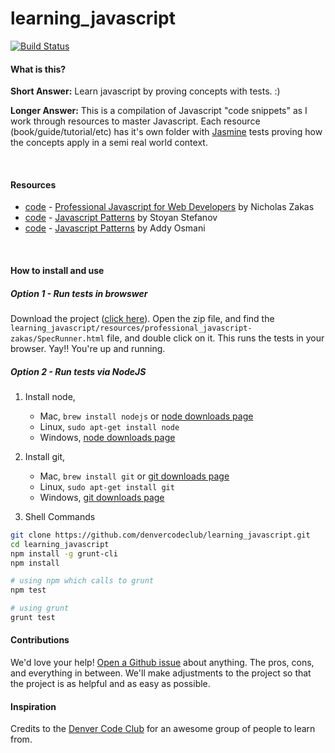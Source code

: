 learning_javascript
===================

[![Build Status](https://travis-ci.org/denvercodeclub/learning_javascript.png?branch=master)](https://travis-ci.org/denvercodeclub/learning_javascript)

#### What is this?

__Short Answer:__  Learn javascript by proving concepts with tests. :)

__Longer Answer:__ This is a compilation of Javascript "code snippets" as I work through resources to master Javascript. Each resource (book/guide/tutorial/etc) has it's own folder with [Jasmine](http://jasmine.github.io/) tests proving how the concepts apply in a semi real world context.

<br>

#### Resources
- [code](/resources/professional_javascript-zakas)  -    [Professional Javascript for Web Developers](http://www.amazon.com/Professional-JavaScript-Developers-Nicholas-Zakas/dp/1118026691) by Nicholas Zakas
- [code](/resources/javascript_patterns-stefanov)   -    [Javascript Patterns](http://www.amazon.com/JavaScript-Patterns-Stoyan-Stefanov/dp/0596806752) by Stoyan Stefanov
- [code](/resources/javascript_patterns-osmani)     -    [Javascript Patterns](http://addyosmani.com/resources/essentialjsdesignpatterns/book/) by Addy Osmani

<br>


#### How to install and use

##### Option 1 - Run tests in browswer
Download the project ([click here](https://github.com/denvercodeclub/learning_javascript/archive/master.zip)). Open the zip file, and find the  `learning_javascript/resources/professional_javascript-zakas/SpecRunner.html`  file, and double click on it. This runs the tests in your browser. Yay!! You're up and running.  

##### Option 2 - Run tests via NodeJS

1. Install node,  
    - Mac, `brew install nodejs` or [node downloads page](http://nodejs.org/download/)  
    - Linux, `sudo apt-get install node`  
    - Windows, [node downloads page](http://nodejs.org/download/)  

2. Install git,  
    - Mac, `brew install git` or [git downloads page](http://git-scm.com/downloads)  
    - Linux, `sudo apt-get install git`  
    - Windows, [git downloads page](http://git-scm.com/downloads)  

3. Shell Commands

```sh
git clone https://github.com/denvercodeclub/learning_javascript.git
cd learning_javascript
npm install -g grunt-cli
npm install

# using npm which calls to grunt
npm test 

# using grunt
grunt test
```

#### Contributions

We'd love your help! [Open a Github issue](https://github.com/westonplatter/learning_javascript/issues/new) about anything. The pros, cons, and everything in between. We'll make adjustments to the project so that the project is as helpful and as easy as possible.   

#### Inspiration
Credits to the [Denver Code Club](http://www.meetup.com/Denver-Code-Club/) for an awesome group of people to learn from.
